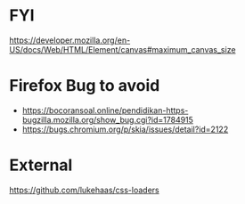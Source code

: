 # FYI
https://developer.mozilla.org/en-US/docs/Web/HTML/Element/canvas#maximum_canvas_size

# Firefox Bug to avoid
* https://bocoransoal.online/pendidikan-https-bugzilla.mozilla.org/show_bug.cgi?id=1784915
* https://bugs.chromium.org/p/skia/issues/detail?id=2122

# External
https://github.com/lukehaas/css-loaders